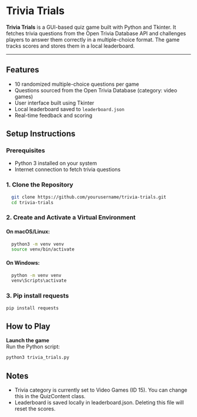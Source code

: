 # Trivia Trials

**Trivia Trials** is a GUI-based quiz game built with Python and Tkinter. It fetches trivia questions from the Open Trivia Database API and challenges players to answer them correctly in a multiple-choice format. The game tracks scores and stores them in a local leaderboard.

---

## Features

- 10 randomized multiple-choice questions per game  
- Questions sourced from the Open Trivia Database (category: video games)  
- User interface built using Tkinter  
- Local leaderboard saved to `leaderboard.json`  
- Real-time feedback and scoring  

## Setup Instructions

### Prerequisites

- Python 3 installed on your system
- Internet connection to fetch trivia questions

### 1. Clone the Repository
  ```bash
    git clone https://github.com/yourusername/trivia-trials.git
    cd trivia-trials
```
### 2. Create and Activate a Virtual Environment

#### On macOS/Linux:
  ```bash
    python3 -m venv venv
    source venv/bin/activate
```
#### On Windows:
  ```bash
    python -m venv venv
    venv\Scripts\activate
```
### 3. Pip install requests
  ```bash
pip install requests
```

## How to Play

 **Launch the game**  
   Run the Python script:  
   ```bash
   python3 trivia_trials.py
   ```
## Notes
- Trivia category is currently set to Video Games (ID 15). You can change this in the QuizContent class.
- Leaderboard is saved locally in leaderboard.json. Deleting this file will reset the scores.
